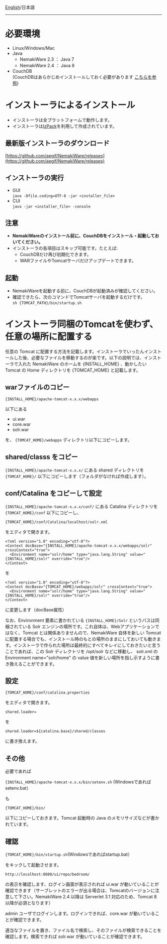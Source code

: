 [English](https://github.com/aegif/NemakiWare/wiki/Install%28NemakiWare%29)/日本語 
***
# 必要環境
- Linux/Windows/Mac
- Java
  * NemakiWare 2.3 ： Java 7
  * NemakiWare 2.4 ： Java 8
- CouchDB  
  (CouchDBはあらかじめインストールしておく必要があります [こちらを参照](https://github.com/aegif/NemakiWare/wiki/%E3%82%A4%E3%83%B3%E3%82%B9%E3%83%88%E3%83%BC%E3%83%AB%28CouchDB%29))


# インストーラによるインストール
- インストーラは全プラットフォームで動作します。
- インストーラは[IzPack](http://izpack.org/)を利用して作成されています。

## 最新版インストーラのダウンロード
[https://github.com/aegif/NemakiWare/releases](https://github.com/aegif/NemakiWare/releases)

## インストーラの実行
- GUI  
  `java -Dfile.coding=UTF-8 -jar <installer_file>`  
- CUI  
  `java -jar <installer_file> -console`  
 
## 注意
  - **NemakiWareのインストール前に、CouchDBをインストール・起動しておいてください。**  
  - インストーラの各項目はスキップ可能です。たとえば:  
    - CouchDBだけ再び初期化できます。
    - WARファイルやTomcatサーバだけアップデートできます。

## 起動
- NemakiWareを起動する前に、CouchDBが起動済みが確認してください。
- 確認できたら、次のコマンドでTomcatサーバを起動するだけです。  
  `sh {TOMCAT_PATH}/bin/startup.sh`

# インストーラ同梱のTomcatを使わず、任意の場所に配置する
任意の Tomcat に配置する方法を記載します。インストーラでいったんインストールした後、必要なファイルを移動するのが楽です。以下の説明では、インストーラで入れた NemakiWare のホームを {INSTALL_HOME} 、動かしたい Tomcat の Home ディレクトリを {TOMCAT_HOME} と記載します。

## warファイルのコピー

`{INSTALL_HOME}/apache-tomcat-x.x.x/webapps`

以下にある

* ui.war
* core.war
* solr.war

を、 `{TOMCAT_HOME}/webapps` ディレクトリ以下にコピーします。

## shared/classs をコピー
`{INSTALL_HOME}/apache-tomcat-x.x.x/` にある shared ディレクトリを `{TOMCAT_HOME}/` 以下にコピーします（フォルダがなければ作成します）。

## conf/Catalina をコピーして設定
`{INSTALL_HOME}/apache-tomcat-x.x.x/conf/` にある Catalina ディレクトリを `{TOMCAT_HOME}/conf` 以下にコピーし、

`{TOMCAT_HOME}/conf/Catalina/localhost/solr.xml`

をエディタで開きます。

```
<?xml version="1.0" encoding="utf-8"?>
<Context docBase="{INSTALL_HOME}/apache-tomcat-x.x.x/webapps/solr" crossContext="true">
  <Environment name="solr/home" type="java.lang.String" value="{INSTALL_HOME}/solr" override="true"/>
</Context>
```
を
```
<?xml version="1.0" encoding="utf-8"?>
<Context docBase="{TOMCAT_HOME}/webapps/solr" crossContext="true">
  <Environment name="solr/home" type="java.lang.String" value="{INSTALL_HOME}/solr" override="true"/>
</Context>
```
に変更します（docBase属性）

なお、Environment 要素に書かれている `{INSTALL_HOME}/Solr` というパスは同梱されている Solr エンジンの場所です。これ自体は、Webアプリケーションではなく、Tomcat とは関係ありませんので、NemakiWare 自体を新しい Tomcat に配置する場合でも、インストール時のもとの場所のままにしておいても動きます。インストーラで作られた場所は最終的にすべてキレイにしておきたいと言うことであれば、この Solr ディレクトリを /opt/solr などに移動し、 solr.xml の Environment name="solr/home" の value 値を新しい場所を指し示すように書き換えることができます。

## 設定
`{TOMCAT_HOME}/conf/catalina.properties`

をエディタで開きます。

`shared.loader=`

を

`shared.loader=${catalina.base}/shared/classes`

に書き換えます。

## その他

必要であれば

`{INSTALL_HOME}/apache-tomcat-x.x.x/bin/setenv.sh` (Windowsであればsetenv.bat）

も

`{TOMCAT_HOME}/bin/`

以下にコピーしておきます。Tomcat 起動時の Java のメモリサイズなどが書かれています。

## 確認
`{TOMCAT_HOME}/bin/startup.sh`(Windowsであればstartup.bat）

をキックして起動させます。

`http://localhost:8080/ui/repo/bedroom/`

の表示を確認します、ログイン画面が表示されれば ui.war が動いていることが確認できます（サーブレットのエラーが出る場合は、Tomcatのバージョンに注意して下さい。NemakiWare 2.4 以降は Serverlet 3.1 対応のため、Tomcat 8 以降が必須となります）

admin ユーザでログインします。ログインできれば、core.war が動いていることが確認できます。

適当なファイルを置き、ファイル名で検索し、そのファイルが検索できることを確認します。検索できれば solr.war が動いていることが確認できます。


